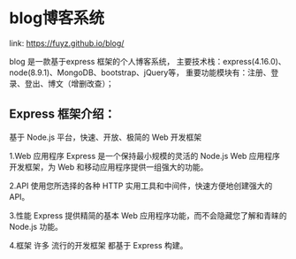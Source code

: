 # blog博客系统
link: https://fuyz.github.io/blog/

blog 是一款基于express 框架的个人博客系统，
主要技术栈：express(4.16.0)、node(8.9.1)、MongoDB、bootstrap、jQuery等，
重要功能模块有：注册、登录、登出、博文（增删改查）；


## Express 框架介绍：
基于 Node.js 平台，快速、开放、极简的 Web 开发框架

1.Web 应用程序
Express 是一个保持最小规模的灵活的 Node.js Web 应用程序开发框架，为 Web 和移动应用程序提供一组强大的功能。

2.API
使用您所选择的各种 HTTP 实用工具和中间件，快速方便地创建强大的 API。

3.性能
Express 提供精简的基本 Web 应用程序功能，而不会隐藏您了解和青睐的 Node.js 功能。

4.框架
许多 流行的开发框架 都基于 Express 构建。
